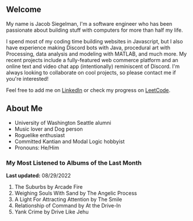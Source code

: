 
## Welcome
My name is Jacob Siegelman, I'm a software engineer who has been passionate about building stuff with computers for more than half my life.

I spend most of my coding time building websites in Javascript, but I also have experience making Discord bots with Java, procedural art with Processing, data analysis and modeling with MATLAB, and much more. My recent projects include a fully-featured web commerce platform and an online text and video chat app (intentionally) reminiscent of Discord. I'm always looking to collaborate on cool projects, so please contact me if you're interested!

Feel free to add me on [LinkedIn](https://www.linkedin.com/in/jacob-siegelman/) or check my progress on [LeetCode](https://leetcode.com/jsiegelman/).

## About Me
- University of Washington Seattle alumni
- Music lover and Dog person
- Roguelike enthusiast
- Committed Kantian and Modal Logic hobbyist
- Pronouns: He/Him

### My Most Listened to Albums of the Last Month
**Last updated:** 08/29/2022 <!-- lfm -->   
1. <!-- lfm -->The Suburbs by Arcade Fire  
2. <!-- lfm -->Weighing Souls With Sand by The Angelic Process  
3. <!-- lfm -->A Light For Attracting Attention by The Smile  
4. <!-- lfm -->Relationship of Command by At the Drive-In  
5. <!-- lfm -->Yank Crime by Drive Like Jehu  
